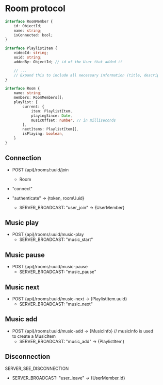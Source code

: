 # Room protocol

```ts
interface RoomMember {
    id: ObjectId;
    name: string;
    isConnected: bool;
}
```

```ts
interface PlaylistItem {
    videoId: string;
    uuid: string;
    addedBy: ObjectId; // id of the User that added it

    // ...
    // Expand this to include all necessary information (title, description, ...)
}
```

```ts
interface Room {
    name: string;
    members: RoomMembers[];
    playlist: {
        current: {
            item: PlaylistItem,
            playingSince: Date,
            musicOffset: number, // in milliseconds
        },
        nextItems: PlaylistItem[],
        isPlaying: boolean,
    }
}
```

## Connection

- POST {api}/rooms/:uuid/join

  - Room

- "connect"
- "authenticate" -> {token, roomUuid}
  - SERVER_BROADCAST: "user_join" -> {UserMember}

## Music play

- POST {api}/rooms/:uuid/music-play
  - SERVER_BROADCAST: "music_start"

## Music pause

- POST {api}/rooms/:uuid/music-pause
  - SERVER_BROADCAST: "music_pause"

## Music next

- POST {api}/rooms/:uuid/music-next -> {PlaylistItem.uuid}
  - SERVER_BROADCAST: "music_next"

## Music add

- POST {api}/rooms/:uuid/music-add -> {MusicInfo} // musicInfo is used to create a MusicItem
  - SERVER_BROADCAST: "music_add" -> {PlaylistItem}

## Disconnection

SERVER_SEE_DISCONNECTION

- SERVER_BROADCAST: "user_leave" -> {UserMember.id}
